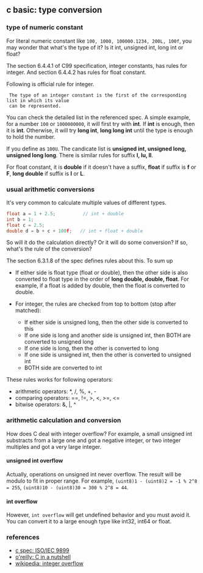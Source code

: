 <!---
tags: c, basic
-->

## c basic: type conversion

### type of numeric constant
For literal numeric constant like `100, 1000, 100000.1234, 200L, 100f`, you may wonder
 that what's the type of it? Is it int, unsigned int, long int or float?

The section 6.4.4.1 of C99 specification, integer constants, has rules for integer. And
 section 6.4.4.2 has rules for float constant.

Following is official rule for integer.

```
 The type of an integer constant is the first of the corresponding list in which its value
 can be represented.
```

You can check the detailed list in the referenced spec. A simple example, for a number
`100` or `1000000000`, it will first try with **int**. If **int** is enough, then it is
 **int**. Otherwise, it will try **long int**, **long long int** until the type is enough
 to hold the number.

If you define as `100U`. The candicate list is **unsigned int, unsigned long, unsigned long long**.
There is similar rules for suffix **l, lu, ll**.

For float constant, it is **double** if it doesn't have a suffix, **float** if suffix
 is **f** or **F**, **long double** if suffix is **l** or **L**.


### usual arithmetic conversions
It's very common to calculate multiple values of different types.

```c
float a = 1 + 2.5;          // int + double
int b = 1;
float c = 2.5;
double d = b + c + 100f;   // int + float + double
```

So will it do the calculation directly? Or it will do some conversion? If so, what's the
 rule of the conversion?

The section 6.3.1.8 of the spec defines rules about this. To sum up

  - If either side is float type (float or double), then the other side is also converted
    to float type in the order of **long double, double, float**. For example, if a float
    is added by double, then the float is converted to double.

  - For integer, the rules are checked from top to bottom (stop after matched):
      - If either side is unsigned long, then the other side is converted to this
      - If one side is long and another side is unsigned int, then BOTH are converted to unsigned long
      - If one side is long, then the other is converted to long
      - If one side is unsigned int, then the other is converted to unsigned int
      - BOTH side are converted to int

These rules works for following operators:

- arithmetic operators: *, /, %, +, -
- comparing operators: ==, !=, >, <, >=, <=
- bitwise operators: &, |, ^

### arithmetic calculation and conversion
How does C deal with integer overflow? For example, a small unsigned int substracts from a
 large one and got a negative integer, or two integer multiples and got a very large integer.

#### unsigned int overflow
Actually, operations on unsigned int never overflow. The result will be modulo to fit in
 proper range. For example, `(uint8)1 - (uint8)2 = -1 % 2^8 = 255`,
 `(uint8)10 - (uint8)30 = 300 % 2^8 = 44`.

#### int overflow
However, `int overflow` will get undefined behavior and you must avoid it. You can convert
 it to a large enough type like int32, int64 or float.

### references
- [c spec: ISO/IEC 9899](http://www.open-std.org/jtc1/sc22/wg14/www/docs/n1124.pdf)
- [o'reilly: C in a nutshell](https://www.oreilly.com/library/view/c-in-a/0596006977/ch04.html)
- [wikipedia: integer overflow](https://en.wikipedia.org/wiki/Integer_overflow)

